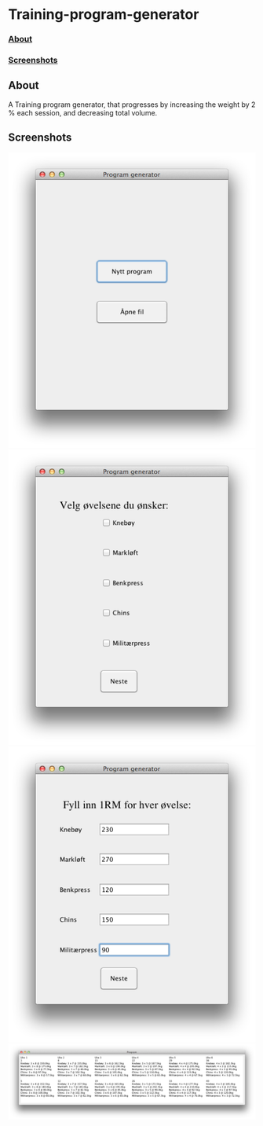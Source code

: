 # Training-program-generator
### [About](https://github.com/eirarset/Training-program-generator#about-1)
### [Screenshots](https://github.com/eirarset/Training-program-generator#screenshots-1)

## About
A Training program generator, that progresses by increasing the weight by 2 % each session, and decreasing total volume.

## Screenshots
![alt text](https://github.com/eirarset/Training-program-generator/blob/master/Screenshots/Screenshot01.png)
![alt text](https://github.com/eirarset/Training-program-generator/blob/master/Screenshots/Screenshot02.png)
![alt text](https://github.com/eirarset/Training-program-generator/blob/master/Screenshots/Screenshot03.png)
![alt text](https://github.com/eirarset/Training-program-generator/blob/master/Screenshots/Screenshot04.png)
